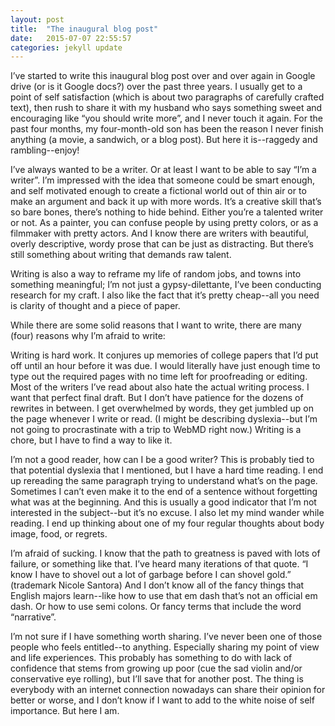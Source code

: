 ```yaml
---
layout: post
title:  "The inaugural blog post"
date:   2015-07-07 22:55:57
categories: jekyll update
---
```


I’ve started to write this inaugural blog post over and over again in Google drive (or is it Google docs?) over the past three years. I usually get to a point of self satisfaction (which is about two paragraphs of carefully crafted text), then rush to share it with my husband who  says something sweet and encouraging like “you should write more”, and I never touch it again. For the past four months, my four-month-old son has been the reason I never finish anything (a movie, a sandwich, or a blog post). But here it is--raggedy and rambling--enjoy!

I’ve always wanted to be a writer. Or at least I want to be able to say “I’m a writer”. I’m impressed with the idea that someone could be smart enough, and self motivated enough to create a fictional world out of thin air or to make an argument and back it up with more words. It’s a creative skill that’s so bare bones, there’s nothing to hide behind. Either you’re a talented writer or not. As a painter, you can confuse people by using pretty colors, or as a filmmaker with pretty actors. And I know there are writers with beautiful, overly descriptive, wordy prose that can be just as distracting. But there’s still something about writing that demands raw talent.

Writing is also a way to reframe my life of random jobs, and towns into something meaningful; I’m not just a gypsy-dilettante, I’ve been conducting research for my craft. I also like the fact that it’s pretty cheap--all you need is clarity of thought and a piece of paper.

While there are some solid reasons that I want to write, there are many (four) reasons why I’m afraid to write:

Writing is hard work. It conjures up memories of college papers that I’d put off until an hour before it was due. I would literally have just enough time to type out the required pages with no time left for proofreading or editing. Most of the writers I’ve read about also hate the actual writing process. I want that perfect final draft. But I don’t have patience for the dozens of rewrites in between. I get overwhelmed by words, they get jumbled up on the page whenever I write or read. (I might be describing dyslexia--but I’m not going to procrastinate with a trip to WebMD right now.) Writing is a chore, but I have to find a way to like it.

I’m not a good reader, how can I be a good writer? This is probably tied to that potential dyslexia that I mentioned, but I have a hard time reading. I end up rereading the same paragraph trying to understand what’s on the page. Sometimes I can’t even make it to the end of a sentence without forgetting what was at the beginning. And this is usually a good indicator that I’m not interested in the subject--but it’s no excuse. I also let my mind wander while reading. I end up thinking about one of my four regular thoughts about body image, food, or regrets.

I’m afraid of sucking. I know that the path to greatness is paved with lots of failure, or something like that. I’ve heard many iterations of that quote. “I know I have to shovel out a lot of garbage before I can shovel gold.” (trademark Nicole Santora) And I don’t know all of the fancy things that English majors learn--like how to use that em dash that’s not an official em dash. Or how to use semi colons. Or fancy terms that include the word “narrative”.

I’m not sure if I have something worth sharing. I’ve never been one of those people who feels entitled--to anything. Especially sharing my point of view and life experiences. This probably has something to do with lack of confidence that stems from growing up poor (cue the sad violin and/or conservative eye rolling), but I’ll save that for another post. The thing is everybody with an internet connection nowadays can share their opinion for better or worse, and I don’t know if I want to add to the white noise of self importance. But here I am.
